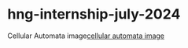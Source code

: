 # hng-internship-july-2024

Cellular Automata image[cellular automata image](https://github.com/aniekandan/hng-internship-july-2024/blob/main/download%20(1).jpeg)
